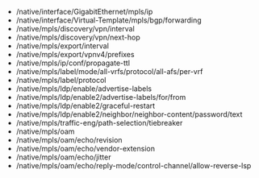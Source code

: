 - /native/interface/GigabitEthernet/mpls/ip
- /native/interface/Virtual-Template/mpls/bgp/forwarding
- /native/mpls/discovery/vpn/interval
- /native/mpls/discovery/vpn/next-hop
- /native/mpls/export/interval
- /native/mpls/export/vpnv4/prefixes
- /native/mpls/ip/conf/propagate-ttl
- /native/mpls/label/mode/all-vrfs/protocol/all-afs/per-vrf
- /native/mpls/label/protocol
- /native/mpls/ldp/enable/advertise-labels
- /native/mpls/ldp/enable2/advertise-labels/for/from
- /native/mpls/ldp/enable2/graceful-restart
- /native/mpls/ldp/enable2/neighbor/neighbor-content/password/text
- /native/mpls/traffic-eng/path-selection/tiebreaker
- /native/mpls/oam
- /native/mpls/oam/echo/revision
- /native/mpls/oam/echo/vendor-extension
- /native/mpls/oam/echo/jitter
- /native/mpls/oam/echo/reply-mode/control-channel/allow-reverse-lsp
